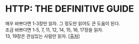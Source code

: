 # HTTP: THE DEFINITIVE GUIDE

매우 바쁘다면 1-3장만 읽자. 그 정도만 읽어도 큰 도움이 된다.  
조금 바쁘다면 1-5, 7, 11, 12, 14, 15, 16, 17장을 읽자.  
13, 19장은 관심있는 사람만 읽자.  [[출처]](https://blog.npcode.com/2015/06/07/%EC%9B%B9-%ED%94%84%EB%A1%9C%EA%B7%B8%EB%9E%98%EB%A8%B8%EB%A5%BC-%EC%9C%84%ED%95%9C-http-%EC%99%84%EB%B2%BD-%EA%B0%80%EC%9D%B4%EB%93%9C-%EC%9D%BD%EB%8A%94-%EB%B2%95/)
